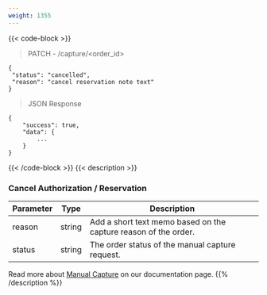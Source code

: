 ```yaml
---
weight: 1355
---
```

{{< code-block >}}

> PATCH - /capture/<order_id>

```shell
{
 "status": "cancelled",
 "reason": "cancel reservation note text"
}
```
> JSON Response


```shell
{
    "success": true,
    "data": {
        ...
    }
}
```
{{< /code-block >}}
{{< description >}}
### Cancel Authorization / Reservation

| Parameter                      | Type      | Description |
|--------------------------------|-----------|-----------------------------------------------------------------------------------------|
| reason                           | string    | Add a short text memo based on the capture reason of the order.       |
| status                           | string    | The order status of the manual capture request.     |

Read more about [Manual Capture](/tools/manual-capture/) on our documentation page.
{{% /description %}}